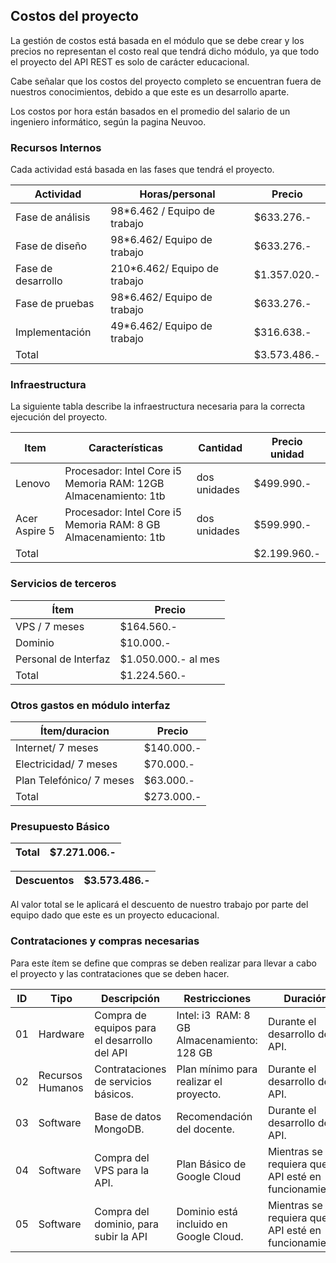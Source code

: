 ## Costos del proyecto

La gestión de costos está basada en el módulo que se debe crear y los precios no representan el costo real que tendrá dicho módulo, ya que todo el proyecto del API REST es solo de carácter educacional.

Cabe señalar que los costos del proyecto completo se encuentran fuera de nuestros conocimientos, debido a que este es un desarrollo aparte.

Los costos por hora están basados en el promedio del salario de un ingeniero informático, según la pagina Neuvoo. 

### Recursos Internos 

Cada actividad está basada en las fases que tendrá el proyecto.


Actividad | Horas/personal | Precio
-- | -- | --
Fase de análisis | 98*6.462 / Equipo   de trabajo | $633.276.-
Fase de diseño | 98*6.462/ Equipo de   trabajo | $633.276.-
Fase de desarrollo | 210*6.462/ Equipo   de trabajo | $1.357.020.-
Fase de pruebas | 98*6.462/ Equipo de   trabajo | $633.276.-
Implementación | 49*6.462/ Equipo de   trabajo | $316.638.-
Total |   | $3.573.486.-

### Infraestructura

La siguiente tabla describe la infraestructura necesaria para la correcta ejecución del proyecto.


Item | Características | Cantidad | Precio unidad
-- | -- | -- | --
Lenovo | Procesador: Intel Core i5   Memoria RAM: 12GB   Almacenamiento: 1tb | dos unidades | $499.990.-
Acer Aspire 5 | Procesador: Intel Core i5   Memoria RAM: 8 GB   Almacenamiento: 1tb | dos unidades | $599.990.-
Total |   |   | $2.199.960.-

### Servicios de terceros


Ítem | Precio
-- | --
VPS / 7 meses | $164.560.-
Dominio | $10.000.-
Personal de   Interfaz | $1.050.000.- al   mes
Total | $1.224.560.-

### Otros gastos en módulo interfaz


Ítem/duracion | Precio
-- | --
Internet/ 7   meses | $140.000.-
Electricidad/ 7   meses | $70.000.-
Plan Telefónico/ 7   meses | $63.000.-
Total | $273.000.-

### Presupuesto Básico 


Total | $7.271.006.-
-- | --



Descuentos | $3.573.486.-
-- | --


Al valor total se le aplicará el descuento de nuestro trabajo por parte del equipo dado que este es un proyecto educacional.




### Contrataciones y compras necesarias

Para este ítem se define que compras se deben realizar para llevar a cabo el proyecto y las contrataciones que se deben hacer.


ID | Tipo | Descripción | Restricciones | Duración
-- | -- | -- | -- | --
01 | Hardware | Compra de equipos para el desarrollo   del API | Intel: i3    RAM: 8 GB   Almacenamiento: 128 GB | Durante el desarrollo de la API.
02 | Recursos Humanos | Contrataciones de servicios básicos. | Plan mínimo para realizar el   proyecto. | Durante el desarrollo de la API.
03 | Software | Base de datos MongoDB. | Recomendación del docente. | Durante el desarrollo de la API.
04 | Software | Compra del VPS para la API. | Plan Básico de Google Cloud | Mientras se requiera que la API esté   en funcionamiento.
05 | Software | Compra del dominio, para subir la API | Dominio está incluido en Google   Cloud. | Mientras se requiera que la API esté   en funcionamiento.



